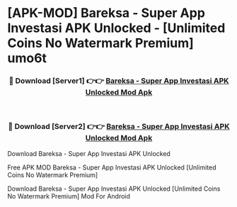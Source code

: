 # [APK-MOD] Bareksa - Super App Investasi APK Unlocked - [Unlimited Coins No Watermark Premium] umo6t



<div align="center">
<h3>🔴 Download [Server1] 👉👉 <a href="https://momento.my/?title=Bareksa_-_Super_App_Investasi_APK_Unlocked">Bareksa - Super App Investasi APK Unlocked Mod Apk</a></h3><br>

<h3>🔴 Download [Server2] 👉👉 <a href="https://momento.my/?title=Bareksa_-_Super_App_Investasi_APK_Unlocked">Bareksa - Super App Investasi APK Unlocked Mod Apk</a></h3>
</div>



Download Bareksa - Super App Investasi APK Unlocked 

Free APK MOD Bareksa - Super App Investasi APK Unlocked [Unlimited Coins No Watermark Premium]

Download Bareksa - Super App Investasi APK Unlocked [Unlimited Coins No Watermark Premium] Mod For Android
